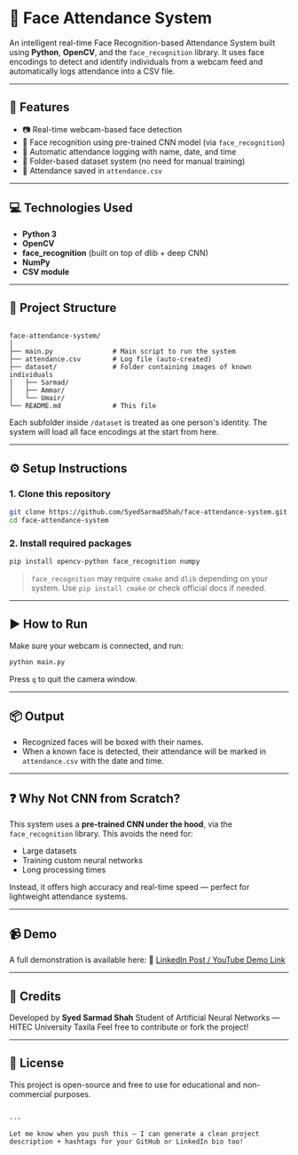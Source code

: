 # 🎥 Face Attendance System

An intelligent real-time Face Recognition-based Attendance System built using **Python**, **OpenCV**, and the `face_recognition` library. It uses face encodings to detect and identify individuals from a webcam feed and automatically logs attendance into a CSV file.

---

## 🚀 Features

- 📷 Real-time webcam-based face detection
- 🧠 Face recognition using pre-trained CNN model (via `face_recognition`)
- 📅 Automatic attendance logging with name, date, and time
- 📁 Folder-based dataset system (no need for manual training)
- 📝 Attendance saved in `attendance.csv`

---

## 💻 Technologies Used

- **Python 3**
- **OpenCV**
- **face_recognition** (built on top of dlib + deep CNN)
- **NumPy**
- **CSV module**

---

## 📁 Project Structure

```

face-attendance-system/
│
├── main.py               # Main script to run the system
├── attendance.csv        # Log file (auto-created)
├── dataset/              # Folder containing images of known individuals
│   ├── Sarmad/
│   ├── Ammar/
│   └── Umair/
└── README.md             # This file

````

Each subfolder inside `/dataset` is treated as one person's identity. The system will load all face encodings at the start from here.

---

## ⚙️ Setup Instructions

### 1. Clone this repository

```bash
git clone https://github.com/SyedSarmadShah/face-attendance-system.git
cd face-attendance-system
````

### 2. Install required packages

```bash
pip install opencv-python face_recognition numpy
```

> `face_recognition` may require `cmake` and `dlib` depending on your system. Use `pip install cmake` or check official docs if needed.

---

## ▶️ How to Run

Make sure your webcam is connected, and run:

```bash
python main.py
```

Press `q` to quit the camera window.

---

## 📦 Output

* Recognized faces will be boxed with their names.
* When a known face is detected, their attendance will be marked in `attendance.csv` with the date and time.

---

## ❓ Why Not CNN from Scratch?

This system uses a **pre-trained CNN under the hood**, via the `face_recognition` library. This avoids the need for:

* Large datasets
* Training custom neural networks
* Long processing times

Instead, it offers high accuracy and real-time speed — perfect for lightweight attendance systems.

---

## 📹 Demo

A full demonstration is available here:
🔗 [LinkedIn Post / YouTube Demo Link](https://www.linkedin.com/in/syed-sarmad-shah)

---

## 🙌 Credits

Developed by **Syed Sarmad Shah**
Student of Artificial Neural Networks — HITEC University Taxila
Feel free to contribute or fork the project!

---

## 📌 License

This project is open-source and free to use for educational and non-commercial purposes.

```

---

Let me know when you push this — I can generate a clean project description + hashtags for your GitHub or LinkedIn bio too!
```
